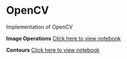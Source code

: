 # OpenCV
Implementation of OpenCV


**Image Operations** [Click here to view notebook](http://nbviewer.org/github/enosjeba/OpenCV/blob/main/Opencv_Image_Operations.ipynb "Image Operations")

**Contours** [Click here to view notebook](http://nbviewer.org/github/enosjeba/OpenCV/blob/main/OpenCv_Contours.ipynb "Contours")
